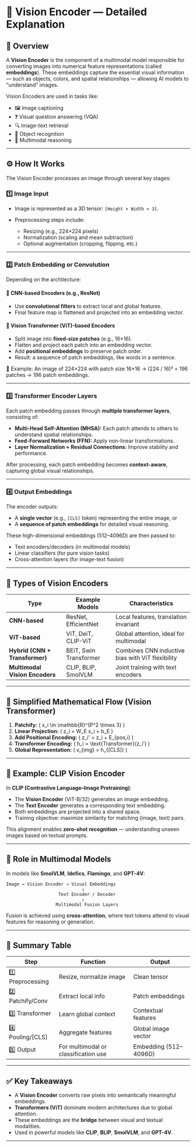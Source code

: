 # 🧠 Vision Encoder — Detailed Explanation

## 📘 Overview

A **Vision Encoder** is the component of a multimodal model responsible for converting images into numerical feature representations (called **embeddings**).
These embeddings capture the essential visual information — such as objects, colors, and spatial relationships — allowing AI models to “understand” images.

Vision Encoders are used in tasks like:

* 🖼️ Image captioning
* ❓ Visual question answering (VQA)
* 🔍 Image-text retrieval
* 🎯 Object recognition
* 🤖 Multimodal reasoning

---

## ⚙️ How It Works

The Vision Encoder processes an image through several key stages:

### **1️⃣ Image Input**

* Image is represented as a 3D tensor: `[Height × Width × 3]`.
* Preprocessing steps include:

  * Resizing (e.g., 224×224 pixels)
  * Normalization (scaling and mean subtraction)
  * Optional augmentation (cropping, flipping, etc.)

---

### **2️⃣ Patch Embedding or Convolution**

Depending on the architecture:

#### 🔹 CNN-based Encoders (e.g., ResNet)

* Use **convolutional filters** to extract local and global features.
* Final feature map is flattened and projected into an embedding vector.

#### 🔹 Vision Transformer (ViT)-based Encoders

* Split image into **fixed-size patches** (e.g., 16×16).
* Flatten and project each patch into an embedding vector.
* Add **positional embeddings** to preserve patch order.
* Result: a sequence of patch embeddings, like words in a sentence.

📘 Example:
An image of 224×224 with patch size 16×16 →
(224 / 16)² = 196 patches → 196 patch embeddings.

---

### **3️⃣ Transformer Encoder Layers**

Each patch embedding passes through **multiple transformer layers**, consisting of:

* **Multi-Head Self-Attention (MHSA):**
  Each patch attends to others to understand spatial relationships.
* **Feed-Forward Networks (FFN):**
  Apply non-linear transformations.
* **Layer Normalization + Residual Connections:**
  Improve stability and performance.

After processing, each patch embedding becomes **context-aware**, capturing global visual relationships.

---

### **4️⃣ Output Embeddings**

The encoder outputs:

* A **single vector** (e.g., `[CLS]` token) representing the entire image, or
* A **sequence of patch embeddings** for detailed visual reasoning.

These high-dimensional embeddings (512–4096D) are then passed to:

* Text encoders/decoders (in multimodal models)
* Linear classifiers (for pure vision tasks)
* Cross-attention layers (for image-text fusion)

---

## 🧩 Types of Vision Encoders

| Type                           | Example Models         | Characteristics                                  |
| ------------------------------ | ---------------------- | ------------------------------------------------ |
| **CNN-based**                  | ResNet, EfficientNet   | Local features, translation invariant            |
| **ViT-based**                  | ViT, DeiT, CLIP-ViT    | Global attention, ideal for multimodal           |
| **Hybrid (CNN + Transformer)** | BEiT, Swin Transformer | Combines CNN inductive bias with ViT flexibility |
| **Multimodal Vision Encoders** | CLIP, BLIP, SmolVLM    | Joint training with text encoders                |

---

## 🧮 Simplified Mathematical Flow (Vision Transformer)

1. **Patchify:**
   ( x_i \in \mathbb{R}^{P^2 \times 3} )
2. **Linear Projection:**
   ( z_i = W_E x_i + b_E )
3. **Add Positional Encoding:**
   ( z_i' = z_i + E_{pos,i} )
4. **Transformer Encoding:**
   ( h_i = \text{Transformer}(z_i') )
5. **Global Representation:**
   ( v_{img} = h_{[CLS]} )

---

## 🧠 Example: CLIP Vision Encoder

In **CLIP (Contrastive Language–Image Pretraining)**:

* The **Vision Encoder** (ViT-B/32) generates an image embedding.
* The **Text Encoder** generates a corresponding text embedding.
* Both embeddings are projected into a shared space.
* Training objective: maximize similarity for matching (image, text) pairs.

This alignment enables **zero-shot recognition** — understanding unseen images based on textual prompts.

---

## 🧩 Role in Multimodal Models

In models like **SmolVLM**, **Idefics**, **Flamingo**, and **GPT-4V**:

```
Image → Vision Encoder → Visual Embeddings
                             ↓
                    Text Encoder / Decoder
                             ↓
                   Multimodal Fusion Layers
```

Fusion is achieved using **cross-attention**, where text tokens attend to visual features for reasoning or generation.

---

## 🧭 Summary Table

| Step              | Function                             | Output                |
| ----------------- | ------------------------------------ | --------------------- |
| 1️⃣ Preprocessing | Resize, normalize image              | Clean tensor          |
| 2️⃣ Patchify/Conv | Extract local info                   | Patch embeddings      |
| 3️⃣ Transformer   | Learn global context                 | Contextual features   |
| 4️⃣ Pooling/[CLS] | Aggregate features                   | Global image vector   |
| 5️⃣ Output        | For multimodal or classification use | Embedding (512–4096D) |

---

## ✅ Key Takeaways

* A **Vision Encoder** converts raw pixels into semantically meaningful embeddings.
* **Transformers (ViT)** dominate modern architectures due to global attention.
* These embeddings are the **bridge** between visual and textual modalities.
* Used in powerful models like **CLIP**, **BLIP**, **SmolVLM**, and **GPT-4V**.

---

